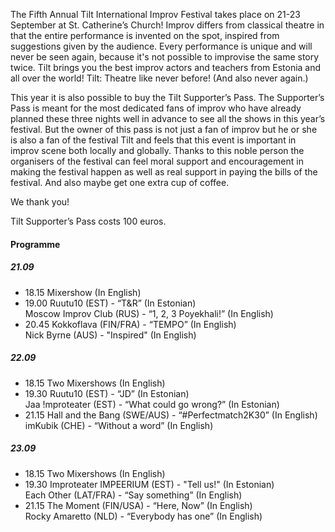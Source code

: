 The Fifth Annual Tilt International Improv Festival takes place
on 21-23 September at St. Catherine’s Church! Improv differs from
classical theatre in that the entire performance is invented on
the spot, inspired from suggestions given by the audience. Every
performance is unique and will never be seen again, because it's
not possible to improvise the same story twice. Tilt brings you
the best improv actors and teachers from Estonia and all over the
world! Tilt: Theatre like never before! (And also never again.)

This year it is also possible to buy the Tilt Supporter’s Pass.
The Supporter’s Pass is meant for the most dedicated fans of improv
who have already planned these three nights well in advance to see
all the shows in this year’s festival. But the owner of this pass is
not just a fan of improv but he or she is also a fan of the festival
Tilt and feels that this event is important in improv scene both
locally and globally. Thanks to this noble person the organisers of
the festival can feel moral support and encouragement in making the
festival happen as well as real support in paying the bills of the
festival. And also maybe get one extra cup of coffee.

We thank you!

Tilt Supporter’s Pass costs 100 euros.

#### Programme

##### 21.09

- 18.15	Mixershow (In English) 
- 19.00	Ruutu10 (EST) - “T&R” (In Estonian)<br /> 
  Moscow Improv Club (RUS) - “1, 2, 3 Poyekhali!” (In English)
- 20.45	Kokkoflava (FIN/FRA) - “TEMPO” (In English)<br />
  Nick Byrne (AUS) - "Inspired" (In English)

##### 22.09

- 18.15	Two Mixershows (In English) 
- 19.30	Ruutu10 (EST) - “JD” (In Estonian)<br /> 
  Jaa !mproteater (EST) - “What could go wrong?” (In Estonian) 
- 21.15	Hall and the Bang (SWE/AUS) - “#Perfectmatch2K30” (In English)<br />
  imKubik (CHE) - “Without a word” (In English)

##### 23.09

- 18.15	Two Mixershows (In English) 
- 19.30	Improteater IMPEERIUM (EST) - "Tell us!" (In Estonian)<br /> 
  Each Other (LAT/FRA) - “Say something” (In English)
- 21.15	The Moment (FIN/USA) - “Here, Now” (In English)<br />
  Rocky Amaretto (NLD) - “Everybody has one” (In English) 
